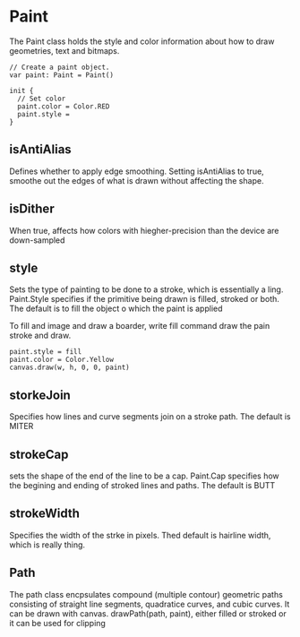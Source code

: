  # Paint

The Paint class holds the style and color information about how to draw geometries, text and bitmaps. 

```
// Create a paint object. 
var paint: Paint = Paint()

init {
  // Set color
  paint.color = Color.RED
  paint.style = 
}

```
 
 ## isAntiAlias
 Defines whether to apply edge smoothing. Setting isAntiAlias to true, smoothe out the edges of what is drawn without affecting the shape.
 
 ## isDither
 When true, affects how colors with hiegher-precision than the device are down-sampled
 
 
 ## style
 Sets the type of painting to be done to a stroke, which is essentially a ling. Paint.Style specifies if the primitive being drawn is filled, stroked or both. The default is to fill the object o which the paint is applied
 
 To fill and image and draw a boarder, write fill command draw the pain stroke and draw.
 ```
 paint.style = fill
 paint.color = Color.Yellow
 canvas.draw(w, h, 0, 0, paint)
 ```
 
 ## storkeJoin
 Specifies how lines and curve segments join on a stroke path. The default is MITER
 
 ## strokeCap
 sets the shape of the end of the line to be a cap. Paint.Cap specifies how the begining and ending of stroked lines and paths. The default is BUTT
 
 ## strokeWidth
 Specifies the width of the strke in pixels. Thed default is hairline width, which is really thing. 
 
## Path
The path class encpsulates compound (multiple contour) geometric paths consisting of straight line segments, quadratice curves, and cubic curves. It can be drawn with canvas. drawPath(path, paint), either filled or stroked or it can be used for clipping
